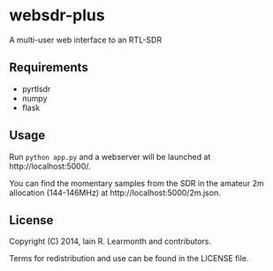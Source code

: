 websdr-plus
===========

A multi-user web interface to an RTL-SDR

Requirements
------------

* pyrtlsdr
* numpy
* flask

Usage
-----

Run `python app.py` and a webserver will be launched at http://localhost:5000/.

You can find the momentary samples from the SDR in the amateur 2m allocation (144-146MHz) at http://localhost:5000/2m.json.

License
-------

Copyright (C) 2014, Iain R. Learmonth and contributors.

Terms for redistribution and use can be found in the LICENSE file.

